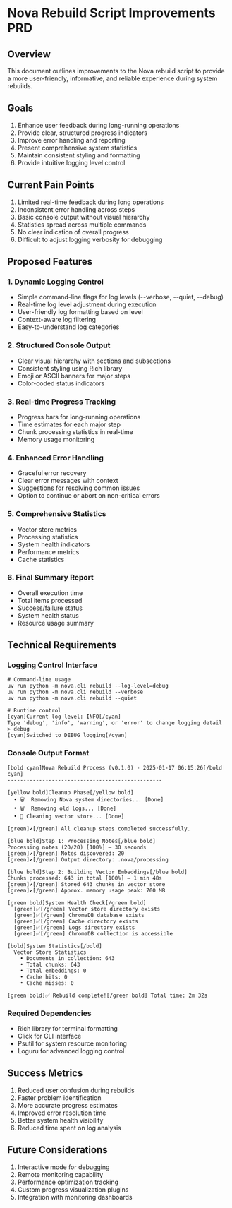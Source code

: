# Nova Rebuild Script Improvements PRD

## Overview
This document outlines improvements to the Nova rebuild script to provide a more user-friendly, informative, and reliable experience during system rebuilds.

## Goals
1. Enhance user feedback during long-running operations
2. Provide clear, structured progress indicators
3. Improve error handling and reporting
4. Present comprehensive system statistics
5. Maintain consistent styling and formatting
6. Provide intuitive logging level control

## Current Pain Points
1. Limited real-time feedback during long operations
2. Inconsistent error handling across steps
3. Basic console output without visual hierarchy
4. Statistics spread across multiple commands
5. No clear indication of overall progress
6. Difficult to adjust logging verbosity for debugging

## Proposed Features

### 1. Dynamic Logging Control
- Simple command-line flags for log levels (--verbose, --quiet, --debug)
- Real-time log level adjustment during execution
- User-friendly log formatting based on level
- Context-aware log filtering
- Easy-to-understand log categories

### 2. Structured Console Output
- Clear visual hierarchy with sections and subsections
- Consistent styling using Rich library
- Emoji or ASCII banners for major steps
- Color-coded status indicators

### 3. Real-time Progress Tracking
- Progress bars for long-running operations
- Time estimates for each major step
- Chunk processing statistics in real-time
- Memory usage monitoring

### 4. Enhanced Error Handling
- Graceful error recovery
- Clear error messages with context
- Suggestions for resolving common issues
- Option to continue or abort on non-critical errors

### 5. Comprehensive Statistics
- Vector store metrics
- Processing statistics
- System health indicators
- Performance metrics
- Cache statistics

### 6. Final Summary Report
- Overall execution time
- Total items processed
- Success/failure status
- System health status
- Resource usage summary

## Technical Requirements

### Logging Control Interface
```
# Command-line usage
uv run python -m nova.cli rebuild --log-level=debug
uv run python -m nova.cli rebuild --verbose
uv run python -m nova.cli rebuild --quiet

# Runtime control
[cyan]Current log level: INFO[/cyan]
Type 'debug', 'info', 'warning', or 'error' to change logging detail
> debug
[cyan]Switched to DEBUG logging[/cyan]
```

### Console Output Format
```
[bold cyan]Nova Rebuild Process (v0.1.0) - 2025-01-17 06:15:26[/bold cyan]
-------------------------------------------------

[yellow bold]Cleanup Phase[/yellow bold]
  • 🗑️  Removing Nova system directories... [Done]
  • 🗑️  Removing old logs... [Done]
  • 🧹 Cleaning vector store... [Done]

[green]✔[/green] All cleanup steps completed successfully.

[blue bold]Step 1: Processing Notes[/blue bold]
Processing notes (20/20) [100%] – 30 seconds
[green]✔[/green] Notes discovered: 20
[green]✔[/green] Output directory: .nova/processing

[blue bold]Step 2: Building Vector Embeddings[/blue bold]
Chunks processed: 643 in total [100%] – 1 min 48s
[green]✔[/green] Stored 643 chunks in vector store
[green]✔[/green] Approx. memory usage peak: 700 MB

[green bold]System Health Check[/green bold]
  [green]✅[/green] Vector store directory exists
  [green]✅[/green] ChromaDB database exists
  [green]✅[/green] Cache directory exists
  [green]✅[/green] Logs directory exists
  [green]✅[/green] ChromaDB collection is accessible

[bold]System Statistics[/bold]
  Vector Store Statistics
    • Documents in collection: 643
    • Total chunks: 643
    • Total embeddings: 0
    • Cache hits: 0
    • Cache misses: 0

[green bold]✅ Rebuild complete![/green bold] Total time: 2m 32s
```

### Required Dependencies
- Rich library for terminal formatting
- Click for CLI interface
- Psutil for system resource monitoring
- Loguru for advanced logging control

## Success Metrics
1. Reduced user confusion during rebuilds
2. Faster problem identification
3. More accurate progress estimates
4. Improved error resolution time
5. Better system health visibility
6. Reduced time spent on log analysis

## Future Considerations
1. Interactive mode for debugging
2. Remote monitoring capability
3. Performance optimization tracking
4. Custom progress visualization plugins
5. Integration with monitoring dashboards
